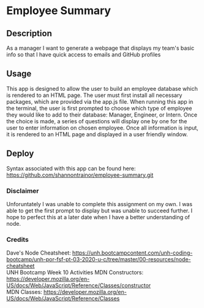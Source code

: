 # Employee Summary

## Description
As a manager
I want to generate a webpage that displays my team's basic info
so that I have quick access to emails and GitHub profiles


## Usage
This app is designed to allow the user to build an employee database which is rendered to an HTML page. The user must first install all necessary packages, which are provided via the app.js file. When running this app in the terminal, the user is first prompted to choose which type of employee they would like to add to their database: Manager, Engineer, or Intern. Once the choice is made, a series of questions will display one by one for the user to enter information on chosen employee. Once all information is input, it is rendered to an HTML page and displayed in a user friendly window. 

## Deploy
Syntax associated with this app can be found here:  
https://github.com/shannontrainor/employee-summary.git


### Disclaimer
Unforuntately I was unable to complete this assignment on my own. I was able to get the first prompt to display but was unable to succeed further. I hope to perfect this at a later date when I have a better understanding of node.

### Credits
Dave's Node Cheatsheet: https://unh.bootcampcontent.com/unh-coding-bootcamp/unh-por-fsf-pt-03-2020-u-c/tree/master/00-resources/node-cheatsheet  
UNH Bootcamp Week 10 Activities
MDN Constructors: https://developer.mozilla.org/en-US/docs/Web/JavaScript/Reference/Classes/constructor  
MDN Classes: https://developer.mozilla.org/en-US/docs/Web/JavaScript/Reference/Classes  
